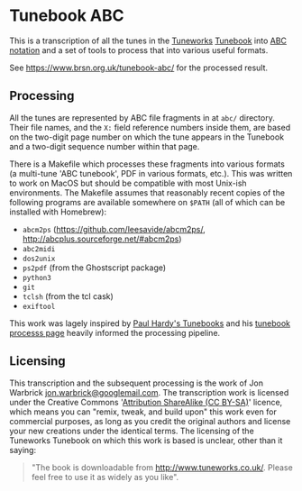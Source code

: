 Tunebook ABC
============

This is a transcription of all the tunes in the
[Tuneworks](https://www.tuneworks.co.uk/)
[Tunebook](https://docs.wixstatic.com/ugd/d6448b_974724120ad6465fbf8f417ff89daf0b.pdf)
into [ABC notation](http://abcnotation.com/) and a set of tools to process that into various
useful formats.

See https://www.brsn.org.uk/tunebook-abc/ for the processed result.

Processing
----------

All the tunes are represented by ABC file fragments in at `abc/` directory. Their file names,
and the `X:` field reference numbers inside them, are based on the two-digit page
number on which the tune appears in the Tunebook and a two-digit sequence number
within that page.

There is a Makefile which processes these fragments into various formats
(a multi-tune 'ABC tunebook', PDF in various formats, etc.). This was written
to work on MacOS but should be compatible with most Unix-ish environments. The
Makefile assumes that reasonably recent copies of the following programs are available somewhere on
`$PATH` (all of which can be installed with Homebrew):

* `abcm2ps` (https://github.com/leesavide/abcm2ps/, http://abcplus.sourceforge.net/#abcm2ps)
* `abc2midi`
* `dos2unix`
* `ps2pdf` (from the Ghostscript package)
* `python3`
* `git`
* `tclsh` (from the tcl cask)
* `exiftool`

This work was lagely inspired by [Paul Hardy's Tunebooks](http://www.pghardy.net/concertina/tunebooks/)
and his [tunebook processs page](http://www.pghardy.net/concertina/tunebooks/tunebook_process.html) heavily
informed the processing pipeline.

Licensing
---------

This transcription and the subsequent processing is the work of
Jon Warbrick jon.warbrick@googlemail.com.
The transcription work is licensed under the Creative Commons
'[Attribution ShareAlike (CC BY-SA)](https://creativecommons.org/licenses/by-sa/4.0/)'
licence, which means you can
"remix, tweak, and build upon" this work even for commercial purposes,
as long as you credit the original authors and license your new creations under the identical terms. The licensing of the Tuneworks Tunebook on which
this work is based is unclear, other than it saying:

>"The book is downloadable from http://www.tuneworks.co.uk/.
>Please feel free to use it as widely as you like".


